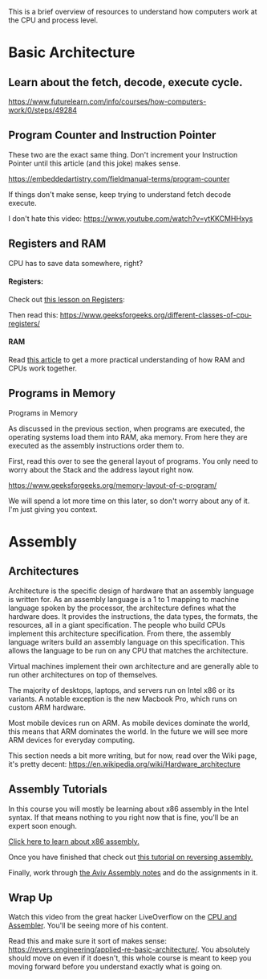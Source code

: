 This is a brief overview of resources to understand how computers work at the CPU and process level. 

# Basic Architecture

## Learn about the fetch, decode, execute cycle. 

<https://www.futurelearn.com/info/courses/how-computers-work/0/steps/49284>

## Program Counter and Instruction Pointer

These two are the exact same thing. Don't increment your Instruction Pointer until this article (and this joke) makes sense.

<https://embeddedartistry.com/fieldmanual-terms/program-counter>

If things don't make sense, keep trying to understand fetch decode execute.

I don't hate this video: <https://www.youtube.com/watch?v=ytKKCMHHxys>

## Registers and RAM

CPU has to save data somewhere, right?

#### Registers: 

Check out [this lesson on Registers](assembly/registers.md):

Then read this: <https://www.geeksforgeeks.org/different-classes-of-cpu-registers/>

#### RAM

Read [this article](https://www.techwalla.com/articles/how-does-ram-work-with-the-cpu) to get a more practical understanding of how RAM and CPUs work together.


## Programs in Memory

Programs in Memory

As discussed in the previous section, when programs are executed, the operating systems load them into RAM, aka memory. From here they are executed as the assembly instructions order them to.

First, read this over to see the general layout of programs. You only need to worry about the Stack and the address layout right now.

<https://www.geeksforgeeks.org/memory-layout-of-c-program/>

We will spend a lot more time on this later, so don't worry about any of it. I'm just giving you context.


# Assembly 

## Architectures 

Architecture is the specific design of hardware that an assembly language is written for. As an assembly language is a 1 to 1 mapping to machine language spoken by the processor, the architecture defines what the hardware does. It provides the instructions, the data types, the formats, the resources, all in a giant specification. The people who build CPUs implement this architecture specification. From there, the assembly language writers build an assembly language on this specification. This allows the language to be run on any CPU that matches the architecture.

Virtual machines implement their own architecture and are generally able to run other architectures on top of themselves.

The majority of desktops, laptops, and servers run on Intel x86 or its variants. A notable exception is the new Macbook Pro, which runs on custom ARM hardware.

Most mobile devices run on ARM. As mobile devices dominate the world, this means that ARM dominates the world. In the future we will see more ARM devices for everyday computing.

This section needs a bit more writing, but for now, read over the Wiki page, it's pretty decent: <https://en.wikipedia.org/wiki/Hardware_architecture>

## Assembly Tutorials

In this course you will mostly be learning about x86 assembly in the Intel syntax. If that means nothing to you right now that is fine, you'll be an expert soon enough.

[Click here to learn about x86 assembly.](assembly/readme.md)

Once you have finished that check out [this tutorial on reversing assembly.](reversing_assembly/)

Finally, work through [the Aviv Assembly notes](unit_02.md) and do the assignments in it.

## Wrap Up 

Watch this video from the great hacker LiveOverflow on the [CPU and Assembler](https://www.youtube.com/watch?v=6jSKldt7Eqs). You'll be seeing more of his content.

Read this and make sure it sort of makes sense: <https://revers.engineering/applied-re-basic-architecture/>. You absolutely should move on even if it doesn't, this whole course is meant to keep you moving forward before you understand exactly what is going on.

